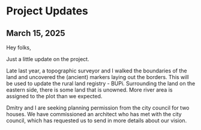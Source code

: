 # Project Updates

## March 15, 2025

Hey folks,

Just a little update on the project.

Late last year, a topographic surveyor and I walked the boundaries of the land and uncovered the (ancient) markers laying out the borders. This will be used to update the rural land registry - BUPi. Surrounding the land on the eastern side, there is some land that is unowned. More river area is assigned to the plot than we expected.

Dmitry and I are seeking planning permission from the city council for two houses. We have commissioned an architect who has met with the city council, which has requested us to send in more details about our vision. 
